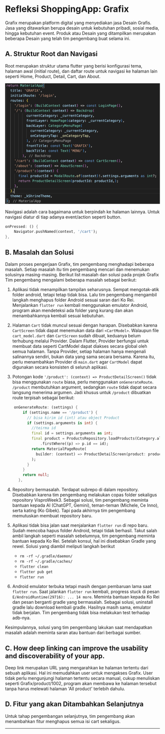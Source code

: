 # Refleksi ShoppingApp: Grafix
Grafix merupakan platform digital yang menyediakan jasa Desain Grafis. Jasa yang ditawarkan berupa desain untuk kebutuhan pribadi, sosial media, hingga kebutuhan event. Produk atau Desain yang ditampilkan merupakan beberapa Desain yang telah tim pengembang buat selama ini.

## A. Struktur Root dan Navigasi
Root merupakan struktur utama flutter yang berisi konfigurasi tema, halaman awal (initial route), dan daftar route untuk navigasi ke halaman lain seperti Home, Product, Detail, Cart, dan About. 

![alt text](image.png)

Navigasi adalah cara bagaimana untuk berpindah ke halaman lainnya. Untuk navigasi diatur di tiap adanya event/action seperti button. 

```dart
onPressed: () {
    Navigator.pushNamed(context, '/cart');
},
```

## B. Masalah dan Solusi
Dalam proses pengerjaan Grafix, tim pengembang menghadapi beberapa masalah. Setiap masalah itu tim pengembang mencari dan menemukan solusinya masing-masing. Berikut list masalah dan solusi pada projek Grafix
Tim pengembang mengalami beberapa masalah sebagai berikut:

1. Aplikasi tidak menampilkan tampilan seharusnya. Sempat mengotak-atik folder android, tetapi tetap tidak bisa. Lalu tim pengembang mengambil langkah menghapus folder Android sesuai saran dari Ko Rei. Menjalankan `flutter run` kembali menggunakan emulator Android, program akan mendeteksi ada folder yang kurang dan akan menambahkannya kembali sesuai kebutuhan.

2. Halaman `Cart` tidak muncul sesuai dengan harapan. Disebabkan karena `CartScreen` tidak dapat menemukan data dari `<CartModel>`. Walaupun file `cart_model.dart` dan `CartScreen` sudah dibuat, keduanya belum terhubung melalui Provider. Dalam Flutter, Provider berfungsi untuk membuat data seperti CartModel dapat diakses secara global oleh semua halaman. Tanpa Provider, setiap halaman hanya mengenali salinannya sendiri, bukan data yang sama secara bersama. Karena itu, perlu menambahkan Provider di `main.dart` agar `CartModel` dapat digunakan secara konsisten di seluruh aplikasi.

3. Potongan kode `'/product': (context) => ProductDetailScreen()` tidak bisa menggunakan `route` biasa, perlu menggunakan `onGenerateRoute`. `/product` membutuhkan argument, sedangkan `route` tidak dapat secara langsung menerima argumen. Jadi khusus untuk `/product` dibuatkan route terpisah sebagai berikut:
```dart
    onGenerateRoute: (settings) {
        if (settings.name == '/product') {
          // bisa kirim id (int) atau object Product
          if (settings.arguments is int) {
            //teirma id
            final id = settings.arguments as int;
            final product = ProductsRepository.loadProducts(Category.all)
                .firstWhere((p) => p.id == id);
            return MaterialPageRoute(
              builder: (context) => ProductDetailScreen(product: product),
            );
          }
        }
        return null;
      },
```

4. Repository bermasalah. Terdapat subrepo di dalam repository. Disebabkan karena tim pengembang melakukan copas folder sekaligus repository VisproWeek3. Sebagai solusi, tim pengembang meminta bantuan kepada AI (ChatGPT, Gemini), teman-teman (Michele, Ce Inno), serta kating (Ko Gibek). Tapi pada akhirnya tim pengembang memutuskan membuat repository baru.

5. Aplikasi tidak bisa jalan saat menjalankan `flutter run` di repo baru. Sudah mencoba hapus folder Android, tetapi tidak berhasil. Takut salah ambil langkah seperti masalah sebelumnya, tim pengembang meminta bantuan kepada Ko Rei. Setelah konsul, hal ini disebabkan Gradle yang rewel. Solusi yang diambil meliputi langkah berikut
    - `rm -rf ~/.gradle/daemon/`
    - `rm -rf ~/.gradle/caches/`
    - `flutter clean`
    - `flutter pub get`
    - `flutter run`

6. Android emulator terbuka tetapi masih dengan pembaruan lama saat `flutter run`. Saat jalankan `flutter run` kembali, progress stuck di pesan `E/AndroidRuntime(29716): ... 14 more`. Meminta bantuan kepada Ko Rei dan pesan berganti gradle yang bermasalah. Sebagai solusi, uninstall gradle lalu download kembali gradle. Hasilnya masih sama, emulator tidak berjalan. Tim pengembang tidak bisa melakukan test terhadap adb-nya.

Kesimpulannya, solusi yang tim pengembang lakukan saat mendapatkan masalah adalah meminta saran atau bantuan dari berbagai sumber. 

## C. How deep linking can improve the usability and discoverability of your app.
Deep link merupakan URL yang mengarahkan ke halaman tertentu dari sebuah aplikasi. Hal ini memudahkan user untuk mengakses Grafix. User tidak perlu mengunjungi halaman tertentu secara manual, cukup menuliskan seperti Grafix/product/1002, program akan membawa ke halaman tersebut tanpa harus melewati halaman 'All product' terlebih dahulu.

## D. Fitur yang akan Ditambahkan Selanjutnya
Untuk tahap pengembangan selanjutnya, tim pengembang akan menambahkan fitur menghapus semua isi cart sekaligus.
___

